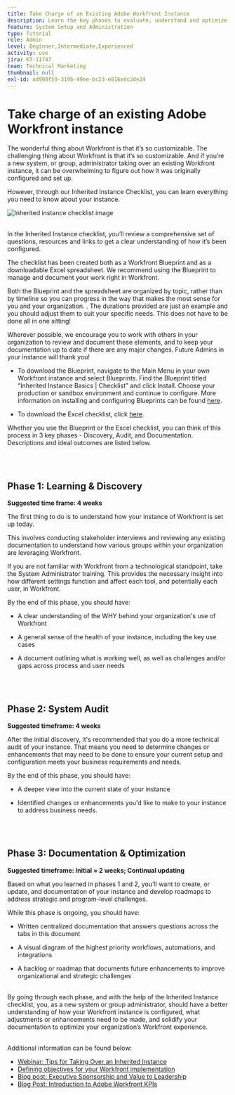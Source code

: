 ```yaml
---
title: Take Charge of an Existing Adobe Workfront Instance
description: Learn the key phases to evaluate, understand and optimize your instance of Workfront as a new system or group administrator.
feature: System Setup and Administration
type: Tutorial
role: Admin
level: Beginner,Intermediate,Experienced
activity: use
jira: KT-11747
team: Technical Marketing
thumbnail: null
exl-id: ad900f59-319b-49ee-bc23-e816edc2de24
---
```

# Take charge of an existing Adobe Workfront instance 

The wonderful thing about Workfront is that it’s so customizable. The challenging thing about Workfront is that it’s so customizable. And if you’re a new system, or group, administrator taking over an existing Workfront instance, it can be overwhelming to figure out how it was originally configured and set up. 

However, through our Inherited Instance Checklist, you can learn everything you need to know about your instance.  

![Inherited instance checklist image](administration-and-setup/system-performance-and-maintenance/assets/wf-inherited-instance-image.png)
<br></br>

In the Inherited Instance checklist, you’ll review a comprehensive set of questions, resources and links to get a clear understanding of how it’s been configured. 

The checklist has been created both as a Workfront Blueprint and as a downloadable Excel spreadsheet. We recommend using the Blueprint to manage and document your work right in Workfront.   

Both the Blueprint and the spreadsheet are organized by topic, rather than by timeline so you can progress in the way that makes the most sense for you and your organization. . The durations provided are just an example and you should adjust them to suit your specific needs. This does not have to be done all in one sitting! 

Wherever possible, we encourage you to work with others in your organization to review and document these elements, and to keep your documentation up to date if there are any major changes. Future Admins in your instance will thank you! 

* To download the Blueprint, navigate to the Main Menu in your own Workfront instance and select Blueprints. Find the Blueprint titled “Inherited Instance Basics | Checklist” and click Install. Choose your production or sandbox environment and continue to configure. More information on installing and configuring Blueprints can be found [here](https://experienceleague.adobe.com/docs/workfront/using/administration-and-setup/blueprints/blueprints-install.html?lang=en).

* To download the Excel checklist, click [here](administration-and-setup/system-performance-and-maintenance/assets/adobe-workfront-system-admin-playbook-inherited-instance.xlsx).

Whether you use the Blueprint or the Excel checklist, you can think of this process in 3 key phases - Discovery, Audit, and Documentation. Descriptions and ideal outcomes are listed below.
  
<br>
</br>

## Phase 1: Learning & Discovery

<b>Suggested time frame: 4 weeks</b>

The first thing to do is to understand how your instance of Workfront is set up today.  

This involves conducting stakeholder interviews and reviewing any existing documentation to understand how various groups within your organization are leveraging Workfront.  

If you are not familiar with Workfront from a technological standpoint, take the System Administrator training. This provides the necessary insight into how different settings function and affect each tool, and potentially each user, in Workfront. 

By the end of this phase, you should have: 

* A clear understanding of the WHY behind your organization's use of Workfront 

* A general sense of the health of your instance, including the key use cases 

* A document outlining what is working well, as well as challenges and/or gaps across process and user needs 
<br>
</br>

## Phase 2: System Audit

<b>Suggested timeframe: 4 weeks </b>

After the initial discovery, it's recommended that you do a more technical audit of your instance. That means you need to determine changes or enhancements that may need to be done to ensure your current setup and configuration meets your business requirements and needs.  

By the end of this phase, you should have: 

* A deeper view into the current state of your instance  

* Identified changes or enhancements you'd like to make to your instance to address business needs.
<br>
</br>

## Phase 3: Documentation & Optimization

<b>Suggested timeframe: Initial = 2 weeks; Continual updating </b>

Based on what you learned in phases 1 and 2, you'll want to create, or update, and documentation of your instance and develop roadmaps to address strategic and program-level challenges.  

While this phase is ongoing, you should have: 

* Written centralized documentation that answers questions across the tabs in this document 

* A visual diagram of the highest priority workflows, automations, and integrations 

* A backlog or roadmap that documents future enhancements to improve organizational and strategic challenges

<br>
By going through each phase, and with the help of the Inherited Instance checklist, you, as a new system or group administrator, should have a better understanding of how your Workfront instance is configured, what adjustments or enhancements need to be made, and solidify your documentation to optimize your organization’s Workfront experience. 

<br>
</br>

Additional information can be found below:
* [Webinar: Tips for Taking Over an Inherited Instance](https://experienceleaguecommunities.adobe.com/t5/workfront-discussions/webinar-system-admin-essentials-tips-for-taking-over-an-existing/td-p/571873)
* [Defining objectives for your Workfront implementation](https://experienceleague.adobe.com/docs/workfront/using/administration-and-setup/get-started-administration/define-wf-goals-objectives.html?lang=en)
* [Blog post: Executive Sponsorship and Value to Leadership](https://experienceleaguecommunities.adobe.com/t5/workfront-blogs/customer-success-tips-executive-sponsorship-and-value-to/ba-p/518353)
* [Blog Post: Introduction to Adobe Workfront KPIs ](https://experienceleaguecommunities.adobe.com/t5/workfront-blogs/kpi-dashboards-in-the-new-workfront-experience-introduction-to/ba-p/549001)
